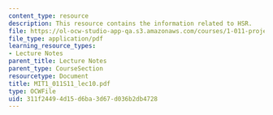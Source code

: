 ```yaml
---
content_type: resource
description: This resource contains the information related to HSR.
file: https://ol-ocw-studio-app-qa.s3.amazonaws.com/courses/1-011-project-evaluation-spring-2011/311f24494d15d6ba3d67d036b2db4728_MIT1_011S11_lec10.pdf
file_type: application/pdf
learning_resource_types:
- Lecture Notes
parent_title: Lecture Notes
parent_type: CourseSection
resourcetype: Document
title: MIT1_011S11_lec10.pdf
type: OCWFile
uid: 311f2449-4d15-d6ba-3d67-d036b2db4728
---
```

